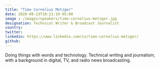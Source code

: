 ```yaml
---
title: "Timo Cornelius Metzger"
date: 2020-08-23T18:21:19-05:00
image : /images/speakers/timo-cornelius-metzger.jpg
designation: Technical Writer & Broadcast Journalist
country: 
twitter: 
linkedin: https://www.linkedin.com/in/timo-cornelius-metzger/
github: 
---
```


Doing things with words and technology. Technical writing and journalism, with a background in digital, TV, and radio news broadcasting. 

